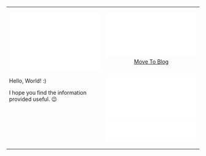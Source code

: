 <table>
  <tr>
    <td rowspan="2" valign="top" width="50%">
      <p>
        <img width="100%" src="./metrics.terminal.svg"/>
      </p>
      <p>Hello, World! :)</p>
      <p>I hope you find the information provided useful. 😉</p>
    </td>
    <td valign="top" width="50%">
      <p align="center">
        <img width="100%" src="./metrics.plugin.rss.svg" />
        <a href="https://www.luas.kr">Move To Blog</a>
      </p>
    </td>
  </tr>
  <tr>
    <td valign="top" width="50%">
      <p>
        <img width="100%" src="./metrics.plugin.achievements.compact.svg" />
        <img width="100%" src="./metrics.plugin.reactions.svg" />
      </p>
    </td>
  </tr>
</table>
